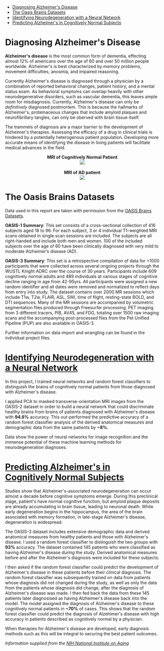 * [Diagnosing Alzheimer's Disease](#diagnosing-alzheimers-disease)<br>
* [The Oasis Brains Datasets](#the-oasis-brains-datasets)<br>
* [Identifying Neurodegeneration with a Neural Network](#identifying-neurodegeneration-with-a-neural-network)<br>
* [Predicting Alzheimer's in Cognitively Normal Subjects](#predicting-alzheimers-in-cognitively-normal-subjects)

# Diagnosing Alzheimer's Disease

**Alzheimer's disease** is the most common form of dementia, effecting almost 12% of americans over the age of 60 and over 50 million people worldwide. Alzheimer's is best characterized by memory problems, movement difficulties, anosmia, and impaired reasoning.

Currently Alzheimer's disease is diagnosed through a physician by a combination of reported behavioral changes, patient history, and a mental status exam. As behavioral symptoms can overlap heavily with other neurodegenerative disorders, such as vascular dementia, this leaves ample room for misdiagnosis. Currently, Alzheimer's disease can only be *definitively*  diagnosed postmortem. This is because the hallmarks of Alzheimer's, proteinaceous changes that include amyloid plaques and neurofibrillary tangles, can only be oberved with brain tissue itself. 

The trammels of diagnosis are a major barrier to the development of Alzheimer's therapies. Assessing the efficacy of a drug in clinical trials is hindered by a potentially heterogenous patient population. Developing more accurate means of identifying the disease in living patients will facilitate medical advances in the field. 

<p align="center">
  <b>MRI of Cognitively Normal Patient</b><br>
  <img src="https://github.com/GMattheisen/predicting_Alzheimers_from_MRI/blob/master/brain_COG_NORM.jpg"><br><br>
  <b>MRI of AD patient</b><br>
  <img src="https://github.com/GMattheisen/predicting_Alzheimers_from_MRI/blob/master/brain_ALZ.jpg">
</p>

# The Oasis Brains Datasets

Data used in this report are taken with permission from the [OASIS Brains Datasets](https://www.oasis-brains.org/#data). 

**OASIS-1 Summary**: This set consists of a cross-sectional collection of 416 subjects aged 18 to 96. For each subject, 3 or 4 individual T1-weighted MRI scans obtained in single scan sessions are included. The subjects are all right-handed and include both men and women. 100 of the included subjects over the age of 60 have been clinically diagnosed with very mild to moderate Alzheimer’s disease (AD). 

**OASIS-3 Summary**: This set is a retrospective compilation of data for >1000 participants that were collected across several ongoing projects through the WUSTL Knight ADRC over the course of 30 years. Participants include 609 cognitively normal adults and 489 individuals at various stages of cognitive decline ranging in age from 42-95yrs. All participants were assigned a new random identifier and all dates were removed and normalized to reflect days from entry into study. The dataset contains over 2000 MR sessions which include T1w, T2w, FLAIR, ASL, SWI, time of flight, resting-state BOLD, and DTI sequences. Many of the MR sessions are accompanied by volumetric segmentation files produced through Freesurfer processing. PET imaging from 3 different tracers, PIB, AV45, and FDG, totaling over 1500 raw imaging scans and the accompanying post-processed files from the Pet Unified Pipeline (PUP) are also available in OASIS-3. 

Further information on data import and wrangling can be found in the individual project files.

# [Identifying Neurodegeneration with a Neural Network](https://github.com/GMattheisen/predicting_Alzheimers_from_MRI/blob/master/predicting_Alzheimers_from_MRI.py)

In this project, I trained neural networks and random forest classifiers to distinguish the brains of cognitively normal patients from those diagnosed with Alzheimer's disease. 

I applied PCA to masked transverse-orientation MRI images from the OASIS-2 dataset in order to build a neural network that could discriminate healthy brains from brains of patients diagnosed with Alzheimer's disease with **94.6%** accuracy. This out-performed the predictive accuracy of a random forest classifier analysis of the derived anatomical measures and demographic data from the same patients by **~8%**. 

Data show the power of neural networks for image recognition and the immense potential of these machine learning methods for neurodegeneration diagnoses. 

# [Predicting Alzheimer's in Cognitively Normal Subjects](https://github.com/GMattheisen/predicting_Alzheimers_from_MRI/blob/master/predicting_AD_in_CogNorm.py)

Studies show that Alzheimer's-associated neurodegeneration can occur almost a decade before cognitive symptoms emerge. During this preclinical stage, patient's have normal cognitive function, but amyloid plaque deposits are already accumulating in brain tissue, leading to neuronal death. While early degeneration begins in the hippocampus, the area of the brain associated with memory formation, in late-stage Alzheimer's disease, degeneration is widespread.

The OASIS-3 dataset includes extensive demographic data and derived anatomical measures from healthy patients and those with Alzheimer's disease. I used a random forest classifier to distinguish the two groups with **93%** accuracy. The dataset contained 145 patients who were classified as having Alzheimer's disease *during* the study. Derived anatomical measures before and after the Alzheimer's diagnosis were included for these subjects. 

I then asked if the random forest classifier could predict the development of Alzheimer's disease in these patients before their clinical diagnosis. The random forest classifier was subsequently trained on data from patients whose diagnosis did not changed during the study, as well as only the data from the patients whose diagnosis did change, after the diagnosis of Alzheimer's disease was made. I then fed back the data from these 145 patients later diagnosised as having Alzheimer's disease back into the model. The model assigned the diagnosis of Alzheimer's disease to these cognitively normal patients in **~70%** of cases. This shows that the random forest classifier could predict the diagnosis of Alzehimer's disease with high accuracy in patients described as cognitively normal by a physician. 

When therapies for Alzheimer's disease are developed, early diagnosis methods such as this will be integral to securing the best patient outcomes. 

*Information supplied from the [NIH National Institute on Aging](https://www.nia.nih.gov/health/alzheimers-disease-fact-sheet)*

